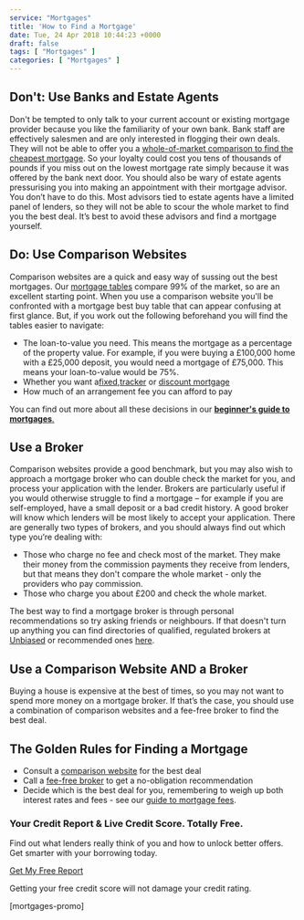 ```yaml
---
service: "Mortgages"
title: 'How to Find a Mortgage'
date: Tue, 24 Apr 2018 10:44:23 +0000
draft: false
tags: [ "Mortgages" ]
categories: [ "Mortgages" ]
---
```


Don't: Use Banks and Estate Agents
----------------------------------

Don't be tempted to only talk to your current account or existing mortgage provider because you like the familiarity of your own bank. Bank staff are effectively salesmen and are only interested in flogging their own deals. They will not be able to offer you a [whole-of-market comparison to find the cheapest mortgage](https://www.totallymoney.com/mortgages/). So your loyalty could cost you tens of thousands of pounds if you miss out on the lowest mortgage rate simply because it was offered by the bank next door. You should also be wary of estate agents pressurising you into making an appointment with their mortgage advisor. You don’t have to do this. Most advisors tied to estate agents have a limited panel of lenders, so they will not be able to scour the whole market to find you the best deal. It’s best to avoid these advisors and find a mortgage yourself.

Do: Use Comparison Websites
---------------------------

Comparison websites are a quick and easy way of sussing out the best mortgages. Our [mortgage tables](https://www.totallymoney.com/mortgages/) compare 99% of the market, so are an excellent starting point. When you use a comparison website you'll be confronted with a mortgage best buy table that can appear confusing at first glance. But, if you work out the following beforehand you will find the tables easier to navigate:

*   The loan-to-value you need. This means the mortgage as a percentage of the property value. For example, if you were buying a £100,000 home with a £25,000 deposit, you would need a mortgage of £75,000. This means your loan-to-value would be 75%.
*   Whether you want a[fixed](https://www.totallymoney.com/mortgages/fixed-rate/),[tracker](https://www.totallymoney.com/mortgages/tracker-mortgages/) or [discount mortgage](https://www.totallymoney.com/mortgages/discount/)
*   How much of an arrangement fee you can afford to pay

You can find out more about all these decisions in our [**beginner's guide to mortgages**.](https://www.totallymoney.com/mortgages/mortgage-basics/)

Use a Broker
------------

Comparison websites provide a good benchmark, but you may also wish to approach a mortgage broker who can double check the market for you, and process your application with the lender. Brokers are particularly useful if you would otherwise struggle to find a mortgage – for example if you are self-employed, have a small deposit or a bad credit history. A good broker will know which lenders will be most likely to accept your application. There are generally two types of brokers, and you should always find out which type you’re dealing with:

*   Those who charge no fee and check most of the market. They make their money from the commission payments they receive from lenders, but that means they don't compare the whole market - only the providers who pay commission.
*   Those who charge you about £200 and check the whole market.

The best way to find a mortgage broker is through personal recommendations so try asking friends or neighbours. If that doesn't turn up anything you can find directories of qualified, regulated brokers at [Unbiased](http://www.unbiased.co.uk/mortgage-adviser) or recommended ones [here](http://www.moneysavingexpert.com/mortgages/best-mortgages-cashback).

Use a Comparison Website AND a Broker
-------------------------------------

Buying a house is expensive at the best of times, so you may not want to spend more money on a mortgage broker. If that’s the case, you should use a combination of comparison websites and a fee-free broker to find the best deal.

The Golden Rules for Finding a Mortgage
---------------------------------------

*   Consult a [comparison website](https://www.totallymoney.com/mortgages/) for the best deal
*   Call a [fee-free broker](http://www.moneysavingexpert.com/mortgages/best-mortgages-cashback) to get a no-obligation recommendation
*   Decide which is the best deal for you, remembering to weigh up both interest rates and fees - see our [guide to mortgage fees](https://www.totallymoney.com/mortgages/fee-free/#1).


### Your Credit Report & Live Credit Score. Totally Free.

Find out what lenders really think of you and how to unlock better offers. Get smarter with your borrowing today.

[Get My Free Report](https://www.totallymoney.com/free-credit-report/)

Getting your free credit score will not damage your credit rating.

\[mortgages-promo\]
